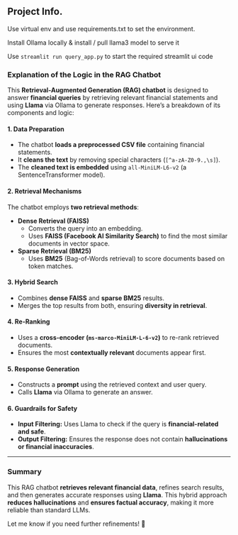 ## Project Info.

Use virtual env and use requirements.txt to set the environment.

Install Ollama locally & install / pull llama3 model to serve it

Use ```streamlit run query_app.py``` to start the required streamlit ui code

### Explanation of the Logic in the RAG Chatbot

This **Retrieval-Augmented Generation (RAG) chatbot** is designed to answer **financial queries** by retrieving relevant financial statements and using **Llama** via Ollama to generate responses. Here’s a breakdown of its components and logic:

#### **1. Data Preparation**
- The chatbot **loads a preprocessed CSV file** containing financial statements.
- It **cleans the text** by removing special characters (`[^a-zA-Z0-9.,\s]`).
- The **cleaned text is embedded** using `all-MiniLM-L6-v2` (a SentenceTransformer model).

#### **2. Retrieval Mechanisms**
The chatbot employs **two retrieval methods**:
- **Dense Retrieval (FAISS)**
  - Converts the query into an embedding.
  - Uses **FAISS (Facebook AI Similarity Search)** to find the most similar documents in vector space.
- **Sparse Retrieval (BM25)**
  - Uses **BM25** (Bag-of-Words retrieval) to score documents based on token matches.

#### **3. Hybrid Search**
- Combines **dense FAISS** and **sparse BM25** results.
- Merges the top results from both, ensuring **diversity in retrieval**.

#### **4. Re-Ranking**
- Uses a **cross-encoder (`ms-marco-MiniLM-L-6-v2`)** to re-rank retrieved documents.
- Ensures the most **contextually relevant** documents appear first.

#### **5. Response Generation**
- Constructs a **prompt** using the retrieved context and user query.
- Calls **Llama** via Ollama to generate an answer.

#### **6. Guardrails for Safety**
- **Input Filtering:** Uses Llama to check if the query is **financial-related and safe**.
- **Output Filtering:** Ensures the response does not contain **hallucinations or financial inaccuracies**.

---

### **Summary**
This RAG chatbot **retrieves relevant financial data**, refines search results, and then generates accurate responses using **Llama**. This hybrid approach **reduces hallucinations** and **ensures factual accuracy**, making it more reliable than standard LLMs.

Let me know if you need further refinements! 🚀